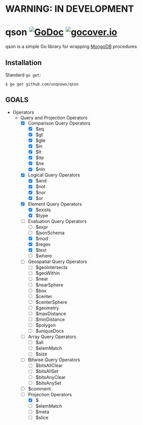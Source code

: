 # WARNING: IN DEVELOPMENT

# qson [![GoDoc](https://godoc.org/github.com/unqnown/qson?status.svg)](https://godoc.org/github.com/unqnown/qson) [![gocover.io](https://gocover.io/_badge/github.com/unqnown/qson)](https://gocover.io/github.com/unqnown/qson)


qson is a simple Go library for wrapping [MongoDB](https://docs.mongodb.com/) procedures 

## Installation

Standard `go get`:

```
$ go get github.com/unqnown/qson
```

## GOALS

- Operators
    - Query and Projection Operators
        - [x] Comparison Query Operators
            - [x] $eq
            - [x] $gt
            - [x] $gte
            - [x] $in
            - [x] $lt
            - [x] $lte
            - [x] $ne
            - [x] $nin
        - [x] Logical Query Operators
            - [x] $and
            - [x] $not
            - [x] $nor
            - [x] $or
        - [x] Element Query Operators
            - [x] $exists
            - [x] $type
        - [ ] Evaluation Query Operators
            - [ ] $expr
            - [ ] $jsonSchema
            - [x] $mod
            - [x] $regex
            - [x] $text
            - [ ] $where
        - [ ] Geospatial Query Operators
            - [ ] $geoIntersects
            - [ ] $geoWithin
            - [ ] $near
            - [ ] $nearSphere
            - [ ] $box
            - [ ] $center
            - [ ] $centerSphere
            - [ ] $geometry
            - [ ] $maxDistance
            - [ ] $minDistance
            - [ ] $polygon
            - [ ] $uniqueDocs
        - [ ] Array Query Operators
            - [ ] $all
            - [ ] $elemMatch
            - [ ] $size
        - [ ] Bitwise Query Operators
            - [ ] $bitsAllClear
            - [ ] $bitsAllSet
            - [ ] $bitsAnyClear
            - [ ] $bitsAnySet
        - [ ] $comment
        - [ ] Projection Operators
            - [x] $ 
            - [ ] $elemMatch 
            - [ ] $meta 
            - [ ] $slice 